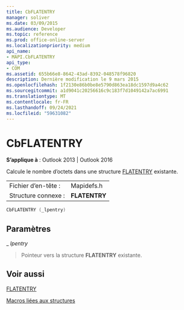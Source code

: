```yaml
---
title: CbFLATENTRY
manager: soliver
ms.date: 03/09/2015
ms.audience: Developer
ms.topic: reference
ms.prod: office-online-server
ms.localizationpriority: medium
api_name:
- MAPI.CbFLATENTRY
api_type:
- COM
ms.assetid: 655b66e8-8642-43ad-8392-048578f96820
description: Dernière modification le 9 mars 2015
ms.openlocfilehash: 1f2130e86b0be8e5790d863ea18dc1597d9a4c62
ms.sourcegitcommit: a1d9041c20256616c9c183f7d1049142a7ac6991
ms.translationtype: MT
ms.contentlocale: fr-FR
ms.lasthandoff: 09/24/2021
ms.locfileid: "59631082"
---
```

# <a name="cbflatentry"></a>CbFLATENTRY

  
  
**S’applique à** : Outlook 2013 | Outlook 2016 
  
Calcule le nombre d’octets dans une structure [FLATENTRY](flatentry.md) existante. 
  
|||
|:-----|:-----|
|Fichier d’en-tête :  <br/> |Mapidefs.h  <br/> |
|Structure connexe :  <br/> |**FLATENTRY** <br/> |
   
```cpp
CbFLATENTRY (_lpentry)
```

## <a name="parameters"></a>Paramètres

 _ _lpentry_
  
> Pointeur vers la structure **FLATENTRY** existante. 
    
## <a name="see-also"></a>Voir aussi



[FLATENTRY](flatentry.md)


[Macros liées aux structures](macros-related-to-structures.md)

